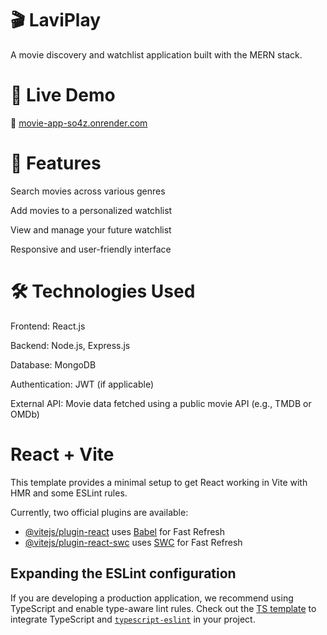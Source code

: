 # 🎬 LaviPlay
A movie discovery and watchlist application built with the MERN stack.

# 🚀 Live Demo
🔗 [movie-app-so4z.onrender.com](https://movie-app-so4z.onrender.com/)

# 📌 Features

Search movies across various genres

Add movies to a personalized watchlist

View and manage your future watchlist

Responsive and user-friendly interface

# 🛠 Technologies Used

Frontend: React.js

Backend: Node.js, Express.js

Database: MongoDB

Authentication: JWT (if applicable)

External API: Movie data fetched using a public movie API (e.g., TMDB or OMDb)

# React + Vite

This template provides a minimal setup to get React working in Vite with HMR and some ESLint rules.

Currently, two official plugins are available:

- [@vitejs/plugin-react](https://github.com/vitejs/vite-plugin-react/blob/main/packages/plugin-react/README.md) uses [Babel](https://babeljs.io/) for Fast Refresh
- [@vitejs/plugin-react-swc](https://github.com/vitejs/vite-plugin-react-swc) uses [SWC](https://swc.rs/) for Fast Refresh

## Expanding the ESLint configuration

If you are developing a production application, we recommend using TypeScript and enable type-aware lint rules. Check out the [TS template](https://github.com/vitejs/vite/tree/main/packages/create-vite/template-react-ts) to integrate TypeScript and [`typescript-eslint`](https://typescript-eslint.io) in your project.
